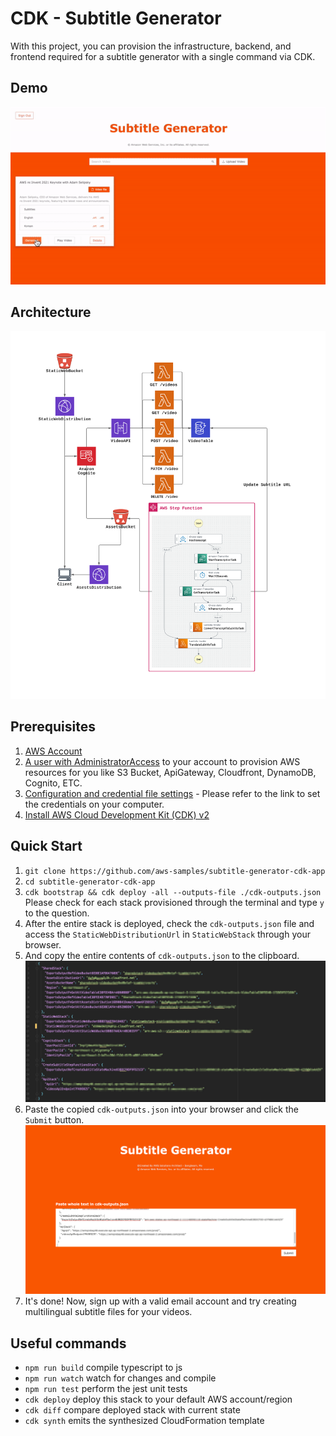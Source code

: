# CDK - Subtitle Generator

With this project, you can provision the infrastructure, backend, and frontend required for a subtitle generator with a single command via CDK.

## Demo
![demo](./assets/sample.gif)

## Architecture
![Architecture](./assets/architecture.png)

## Prerequisites
1. [AWS Account](https://aws.amazon.com/ko/resources/create-account/)
2. [A user with AdministratorAccess](https://docs.aws.amazon.com/IAM/latest/UserGuide/getting-started_create-admin-group.html) to your account to provision AWS resources for you like S3 Bucket, ApiGateway, Cloudfront, DynamoDB, Cognito, ETC.
3. [Configuration and credential file settings](https://docs.aws.amazon.com/cli/latest/userguide/cli-configure-files.html) - Please refer to the link to set the credentials on your computer.
4. [Install AWS Cloud Development Kit (CDK) v2](https://docs.aws.amazon.com/cdk/v2/guide/getting_started.html#getting_started_install)

## Quick Start
1. `git clone https://github.com/aws-samples/subtitle-generator-cdk-app`
2. `cd subtitle-generator-cdk-app`
3. `cdk bootstrap && cdk deploy -all --outputs-file ./cdk-outputs.json` Please check for each stack provisioned through the terminal and type `y` to the question.
4. After the entire stack is deployed, check the `cdk-outputs.json` file and access the `StaticWebDistributionUrl` in `StaticWebStack` through your browser.
5. And copy the entire contents of `cdk-outputs.json` to the clipboard. 
   ![cdk-outputs](./assets/1.png)
6. Paste the copied `cdk-outputs.json` into your browser and click the `Submit` button.
   ![Environment Setting](./assets/2.png)
7. It's done! Now, sign up with a valid email account and try creating multilingual subtitle files for your videos.

## Useful commands

 * `npm run build`   compile typescript to js
 * `npm run watch`   watch for changes and compile
 * `npm run test`    perform the jest unit tests
 * `cdk deploy`      deploy this stack to your default AWS account/region
 * `cdk diff`        compare deployed stack with current state
 * `cdk synth`       emits the synthesized CloudFormation template
